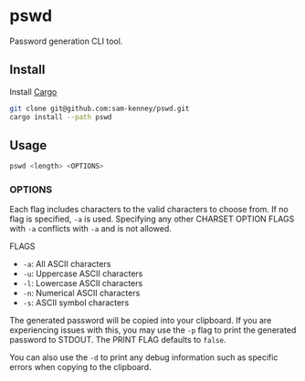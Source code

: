 # pswd
Password generation CLI tool.

## Install
Install [Cargo](https://www.rust-lang.org/tools/install)
```sh
git clone git@github.com:sam-kenney/pswd.git
cargo install --path pswd
```

## Usage
```sh
pswd <length> <OPTIONS>
```

### OPTIONS
Each flag includes characters to the valid characters to choose from.
If no flag is specified, `-a` is used. Specifying any other CHARSET OPTION 
FLAGS with `-a` conflicts with `-a` and is not allowed.

FLAGS
- `-a`: All ASCII characters
- `-u`: Uppercase ASCII characters
- `-l`: Lowercase ASCII characters
- `-n`: Numerical ASCII characters
- `-s`: ASCII symbol characters

The generated password will be copied into your clipboard. If you are experiencing
issues with this, you may use the `-p` flag to print the generated password to STDOUT.
The PRINT FLAG defaults to `false`.

You can also use the `-d` to print any debug information such as specific errors when
copying to the clipboard.
